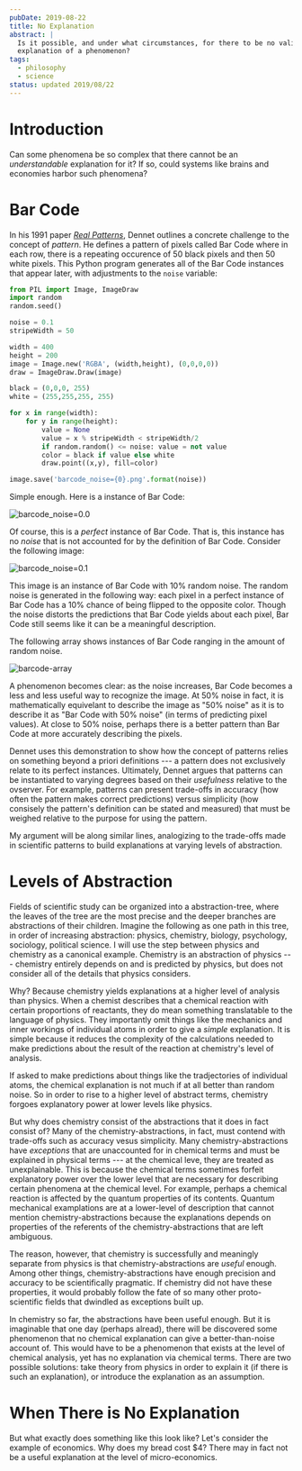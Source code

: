 ```yaml
---
pubDate: 2019-08-22
title: No Explanation
abstract: |
  Is it possible, and under what circumstances, for there to be no valid
  explanation of a phenomenon?
tags:
  - philosophy
  - science
status: updated 2019/08/22
---
```


# Introduction

Can some phenomena be so complex that there cannot be an _understandable_
explanation for it? If so, could systems like brains and economies harbor such
phenomena?

# Bar Code

In his 1991 paper
_[Real Patterns](https://ruccs.rutgers.edu/images/personal-zenon-pylyshyn/class-info/FP2012/FP2012_readings/Dennett_RealPatterns.pdf)_,
Dennet outlines a concrete challenge to the concept of _pattern_. He defines a
pattern of pixels called Bar Code where in each row, there is a repeating
occurence of 50 black pixels and then 50 white pixels. This Python program
generates all of the Bar Code instances that appear later, with adjustments to
the `noise` variable:

```python
from PIL import Image, ImageDraw
import random
random.seed()

noise = 0.1
stripeWidth = 50

width = 400
height = 200
image = Image.new('RGBA', (width,height), (0,0,0,0))
draw = ImageDraw.Draw(image)

black = (0,0,0, 255)
white = (255,255,255, 255)

for x in range(width):
    for y in range(height):
        value = None
        value = x % stripeWidth < stripeWidth/2
        if random.random() <= noise: value = not value
        color = black if value else white
        draw.point((x,y), fill=color)

image.save('barcode_noise={0}.png'.format(noise))
```

Simple enough. Here is a instance of Bar Code:

![barcode_noise=0.0](/assets/no-explanation/barcode_noise=0.0.png)

Of course, this is a _perfect_ instance of Bar Code. That is, this instance has
no _noise_ that is not accounted for by the definition of Bar Code. Consider the
following image:

![barcode_noise=0.1](/assets/no-explanation/barcode_noise=0.1.png)

This image is an instance of Bar Code with 10% random noise. The random noise is
generated in the following way: each pixel in a perfect instance of Bar Code has
a 10% chance of being flipped to the opposite color. Though the noise distorts
the predictions that Bar Code yields about each pixel, Bar Code still seems like
it can be a meaningful description.

The following array shows instances of Bar Code ranging in the amount of random
noise.

![barcode-array](/assets/no-explanation/barcode-array.png)

A phenomenon becomes clear: as the noise increases, Bar Code becomes a less and
less useful way to recognize the image. At 50% noise in fact, it is
mathematically equivelant to describe the image as "50% noise" as it is to
describe it as "Bar Code with 50% noise" (in terms of predicting pixel values).
At close to 50% noise, perhaps there is a better pattern than Bar Code at more
accurately describing the pixels.

Dennet uses this demonstration to show how the concept of patterns relies on
something beyond a priori definitions --- a pattern does not exclusively relate
to its perfect instances. Ultimately, Dennet argues that patterns can be
instantiated to varying degrees based on their _usefulness_ relative to the
ovserver. For example, patterns can present trade-offs in accuracy (how often
the pattern makes correct predictions) versus simplicity (how consisely the
pattern's definition can be stated and measured) that must be weighed relative
to the purpose for using the pattern.

My argument will be along similar lines, analogizing to the trade-offs made in
scientific patterns to build explanations at varying levels of abstraction.

# Levels of Abstraction

Fields of scientific study can be organized into a abstraction-tree, where the
leaves of the tree are the most precise and the deeper branches are abstractions
of their children. Imagine the following as one path in this tree, in order of
increasing abstraction: physics, chemistry, biology, psychology, sociology,
political science. I will use the step between physics and chemistry as a
canonical example. Chemistry is an abstraction of physics --- chemistry entirely
depends on and is predicted by physics, but does not consider all of the details
that physics considers.

Why? Because chemistry yields explanations at a higher level of analysis than
physics. When a chemist describes that a chemical reaction with certain
proportions of reactants, they do mean something translatable to the language of
physics. They importantly omit things like the mechanics and inner workings of
individual atoms in order to give a _simple_ explanation. It is simple because
it reduces the complexity of the calculations needed to make predictions about
the result of the reaction at chemistry's level of analysis.

If asked to make predictions about things like the tradjectories of individual
atoms, the chemical explanation is not much if at all better than random noise.
So in order to rise to a higher level of abstract terms, chemistry forgoes
explanatory power at lower levels like physics.

But why does chemistry consist of the abstractions that it does in fact consist
of? Many of the chemistry-abstractions, in fact, must contend with trade-offs
such as accuracy vesus simplicity. Many chemistry-abstractions have _exceptions_
that are unaccounted for in chemical terms and must be explained in physical
terms --- at the chemical leve, they are treated as unexplainable. This is
because the chemical terms sometimes forfeit explanatory power over the lower
level that are necessary for describing certain phenomena at the chemical level.
For example, perhaps a chemical reaction is affected by the quantum properties
of its contents. Quantum mechanical examplations are at a lower-level of
description that cannot mention chemistry-abstractions because the explanations
depends on properties of the referents of the chemistry-abstractions that are
left ambiguous.

The reason, however, that chemistry is successfully and meaningly separate from
physics is that chemistry-abstractions are _useful_ enough. Among other things,
chemistry-abstractions have enough precision and accuracy to be scientifically
pragmatic. If chemistry did not have these properties, it would probably follow
the fate of so many other proto-scientific fields that dwindled as exceptions
built up.

In chemistry so far, the abstractions have been useful enough. But it is
imaginable that one day (perhaps alread), there will be discovered some
phenomenon that no chemical explanation can give a better-than-noise account of.
This would have to be a phenomenon that exists at the level of chemical
analysis, yet has no explanation via chemical terms. There are two possible
solutions: take theory from physics in order to explain it (if there is such an
explanation), or introduce the explanation as an assumption.

# When There is No Explanation

But what exactly does something like this look like? Let's consider the example
of economics. Why does my bread cost $4? There may in fact not be a useful
explanation at the level of micro-economics.
